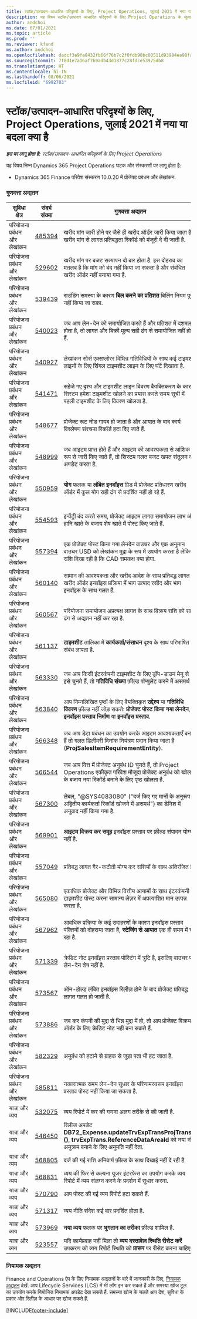 ```yaml
---
title: स्टॉक/उत्पादन-आधारित परिदृश्यों के लिए, Project Operations, जुलाई 2021 में नया या बदला क्या है
description: यह विषय स्टॉक/उत्पादन आधारित परिदृश्यों के लिए Project Operations के जुलाई 2021 रिलीज़ में उपलब्ध गुणवत्ता अपडेट के बारे में जानकारी प्रदान करता है.
author: andchoi
ms.date: 07/01/2021
ms.topic: article
ms.prod: ''
ms.reviewer: kfend
ms.author: andchoi
ms.openlocfilehash: dadcf3e9fa8432fb66f76b7c2f0fdb98bc00511d93984ea98fa30b4fc03fa426
ms.sourcegitcommit: 7f8d1e7a16af769adb43d1877c28fdce53975db8
ms.translationtype: HT
ms.contentlocale: hi-IN
ms.lasthandoff: 08/06/2021
ms.locfileid: "6992703"
---
```

# <a name="whats-new-or-changed-in-project-operations-july-2021-for-stockedproduction-based-scenarios"></a>स्टॉक/उत्पादन-आधारित परिदृश्यों के लिए, Project Operations, जुलाई 2021 में नया या बदला क्या है

_**इस पर लागू होता है:** स्टॉक/उत्पादन-आधारित परिदृश्यों के लिए Project Operations_

यह विषय निम्न Dynamics 365 Project Operations घटक और संस्करणों पर लागू होता है:

- Dynamics 365 Finance परिवेश संस्करण 10.0.20 में प्रोजेक्ट प्रबंधन और लेखांकन.
 
### <a name="quality-updates"></a>गुणवत्ता अद्यतन
                                                                                                                                                                                  
| सुविधा क्षेत्र                      | संदर्भ संख्या| गुणवत्ता अद्यतन                                                                                                                                                                          |
|-----------------------------------|--------|---------------------------------------------------------------------------------------------------------------------------------------------------------------------------------|
| परियोजना प्रबंधन और लेखांकन | [485394](https://fix.lcs.dynamics.com/Issue/Details/?bugId=485394) | खरीद मांग जारी होने पर जैसे ही खरीद ऑर्डर जारी किया जाता है, खरीद मांग से लागत प्रतिबद्धता रिकॉर्ड को मंजूरी दे दी जाती है.                                                                           |
| परियोजना प्रबंधन और लेखांकन | [529602](https://fix.lcs.dynamics.com/Issue/Details/?bugId=529602) | खरीद मांग पर बजट सत्यापन दो बार होता है. इस दोहराव का मतलब है कि मांग को बंद नहीं किया जा सकता है और संबंधित खरीद ऑर्डर नहीं बनाया गया है.                                                                                                                        |
| परियोजना प्रबंधन और लेखांकन | [539439](https://fix.lcs.dynamics.com/Issue/Details/?bugId=539439) | राउंडिंग समस्या के कारण **बिल करने का प्रतिशत** बिलिंग नियम पूरा नहीं किया जा सका.                                                                              |
| परियोजना प्रबंधन और लेखांकन | [540023](https://fix.lcs.dynamics.com/Issue/Details/?bugId=540023) | जब आप लेन-देन को समायोजित करते हैं और प्रतिशत में दशमलव होता है, तो लागत और बिक्री मूल्य सही ढंग से समायोजित नहीं होते हैं.                                      |
| परियोजना प्रबंधन और लेखांकन | [540927](https://fix.lcs.dynamics.com/Issue/Details/?bugId=540927) | लेखांकन सोर्स एक्सप्लोरर विभिन्न गतिविधियों के साथ कई टाइमशीट लाइनों के लिए सिंगल टाइमशीट लाइन के लिए घंटे दिखाता है.                                      |
| परियोजना प्रबंधन और लेखांकन | [541471](https://fix.lcs.dynamics.com/Issue/Details/?bugId=541471) | सहेजे गए दृश्य और टाइमशीट लाइन विवरण वैयक्तिकरण के कारण सिस्टम हमेशा टाइमशीट खोलने का प्रयास करते समय सूची में पहली टाइमशीट के लिए विवरण खोलता है.  |
| परियोजना प्रबंधन और लेखांकन | [548677](https://fix.lcs.dynamics.com/Issue/Details/?bugId=548677) | प्रोजेक्ट रूट नोड गायब हो जाता है और आयात के बाद कार्य विश्लेषण संरचना रिकॉर्ड हटा दिए जाते हैं.                                                                                             |
| परियोजना प्रबंधन और लेखांकन | [548999](https://fix.lcs.dynamics.com/Issue/Details/?bugId=548999) | जब आइटम प्राप्त होते हैं और आइटम की आवश्यकता से आंशिक रूप से जारी किए जाते हैं, तो सिस्टम गलत बजट खपत संतुलन को अपडेट करता है. |
| परियोजना प्रबंधन और लेखांकन | [550959](https://fix.lcs.dynamics.com/Issue/Details/?bugId=550959) | **योग** फलक या **लंबित इनवॉइस** ग्रिड में प्रोजेक्ट प्रतिधारण खरीद ऑर्डर में कुल योग सही ढंग से प्रदर्शित नहीं हो रहे हैं.                                                                  |
| परियोजना प्रबंधन और लेखांकन | [554593](https://fix.lcs.dynamics.com/Issue/Details/?bugId=554593) | इन्वेंट्री बंद करते समय, प्रोजेक्ट आइटम लागत समायोजन लाभ और हानि खाते के बजाय शेष खाते में पोस्ट किए जाते हैं.                                                            |
| परियोजना प्रबंधन और लेखांकन | [557394](https://fix.lcs.dynamics.com/Issue/Details/?bugId=557394) | एक प्रोजेक्ट पोस्ट किया गया लेनदेन वाउचर और एक अनुमान वाउचर USD को लेखांकन मुद्रा के रूप में उपयोग करता है लेकिन राशि दिखा रही है कि CAD समकक्ष क्या होगा.              |
| परियोजना प्रबंधन और लेखांकन | [560140](https://fix.lcs.dynamics.com/Issue/Details/?bugId=560140) | सामान की आवश्यकता और खरीद आदेश के साथ प्रतिबद्ध लागत खरीद ऑर्डर इनवॉइस प्रक्रिया में भाग उत्पाद रसीद और भाग इनवॉइस के साथ गलत हैं.       |
| परियोजना प्रबंधन और लेखांकन | [560567](https://fix.lcs.dynamics.com/Issue/Details/?bugId=560567) | परियोजना समायोजन अप्रत्यक्ष लागत के साथ विक्रय राशि को सही ढंग से अद्यतन नहीं कर रहा है.                                                                                    |
| परियोजना प्रबंधन और लेखांकन | [561137](https://fix.lcs.dynamics.com/Issue/Details/?bugId=561137) | **टाइमशीट** तालिका में **कार्यकर्ता/संसाधन** दृश्य के साथ परिभाषित संबंध लापता है.                                                                                   |
| परियोजना प्रबंधन और लेखांकन | [563330](https://fix.lcs.dynamics.com/Issue/Details/?bugId=563330) | जब आप किसी इंटरकंपनी टाइमशीट के लिए ड्रॉप-डाउन मेनू से इसे चुनते हैं, तो **गतिविधि संख्या** फ़ील्ड पॉप्युलेट करने में असमर्थ है.                                                                 |
| परियोजना प्रबंधन और लेखांकन | [563840](https://fix.lcs.dynamics.com/Issue/Details/?bugId=563840) | आप निम्नलिखित पृष्ठों के लिए वैयक्तिकृत **उद्देश्य** या **गतिविधि विवरण** फ़ील्ड नहीं जोड़ सकते: **प्रोजेक्ट पोस्ट किया गया लेनदेन**, **इनवॉइस प्रस्ताव निर्माण** या **इनवॉइस प्रस्ताव**.  |
| परियोजना प्रबंधन और लेखांकन | [566348](https://fix.lcs.dynamics.com/Issue/Details/?bugId=566348) | जब आप डेटा प्रबंधन का उपयोग करके आइटम आवश्यकताएँ बनाते हैं तो गलत डिलीवरी दिनांक नियंत्रण प्रदान किया जाता है (**ProjSalesItemRequirementEntity**).                                              |
| परियोजना प्रबंधन और लेखांकन | [566544](https://fix.lcs.dynamics.com/Issue/Details/?bugId=566544) | जब आप वित्त में प्रोजेक्ट अनुबंध ID चुनते हैं, तो Project Operations एकीकृत परिवेश मौजूदा प्रोजेक्ट अनुबंध को खोलने के बजाय नया रिकॉर्ड बनाने के लिए पृष्ठ खोलता है.                                                                                                                 |
| परियोजना प्रबंधन और लेखांकन | [567300](https://fix.lcs.dynamics.com/Issue/Details/?bugId=567300) |  लेबल, "@SYS4083080" ("दर्ज किए गए मानों के अनुरूप अद्वितीय कार्यकर्ता रिकॉर्ड खोजने में असमर्थ") का डेनिश में अनुवाद नहीं किया गया है.                                |
| परियोजना प्रबंधन और लेखांकन | [569901](https://fix.lcs.dynamics.com/Issue/Details/?bugId=569901) | **आइटम विक्रय कर समूह** इनवॉइस प्रस्ताव पर फ़ील्ड संपादन योग्य नहीं है.                                                                               |
| परियोजना प्रबंधन और लेखांकन | [557049](https://fix.lcs.dynamics.com/Issue/Details/?bugId=557049) | प्रतिबद्ध लागत गैर-कटौती योग्य कर राशियों के साथ अतिरंजित है.                                                                                                    |
| परियोजना प्रबंधन और लेखांकन | [565080](https://fix.lcs.dynamics.com/Issue/Details/?bugId=565080) | एकाधिक प्रोजेक्ट और विभिन्न वित्तीय आयामों के साथ इंटरकंपनी टाइमशीट पोस्ट करना सामान्य लेज़र में अप्रत्याशित मान उत्पन्न करता है.                             |
| परियोजना प्रबंधन और लेखांकन | [567962](https://fix.lcs.dynamics.com/Issue/Details/?bugId=567962) | आवधिक प्रक्रिया के कई उदाहरणों के कारण इनवॉइस प्रस्ताव पंक्तियों को दोहराया जाता है, **स्टेजिंग से आयात** एक ही समय में चल रहा है.                                      |
| परियोजना प्रबंधन और लेखांकन | [571339](https://fix.lcs.dynamics.com/Issue/Details/?bugId=571339) | क्रेडिट नोट इनवॉइस प्रस्ताव पोस्टिंग में त्रुटि है, इसलिए वाउचर पर लेन-देन शेष नहीं है.    |
| परियोजना प्रबंधन और लेखांकन | [573567](https://fix.lcs.dynamics.com/Issue/Details/?bugId=573567) | ऑन-होल्ड लंबित इनवॉइस रिलीज़ होने के बाद प्रोजेक्ट प्रतिबद्ध लागत गलत हो जाती है.                                                                             |
| परियोजना प्रबंधन और लेखांकन | [573886](https://fix.lcs.dynamics.com/Issue/Details/?bugId=573886) | जब कर कंपनी की मुद्रा से भिन्न मुद्रा में हो, तो आप प्रोजेक्ट विक्रय ऑर्डर के लिए क्रेडिट नोट नहीं बना सकते हैं.                                      |
| परियोजना प्रबंधन और लेखांकन | [582329](https://fix.lcs.dynamics.com/Issue/Details/?bugId=582329) | अनुबंध को हटाने से ग्राहक से जुड़ा पता भी हट जाता है.                                                                                     |
| परियोजना प्रबंधन और लेखांकन | [585811](https://fix.lcs.dynamics.com/Issue/Details/?bugId=585811) | नकारात्मक समय लेन-देन सुधार के परिणामस्वरूप इनवॉइस प्रस्ताव पोस्ट नहीं किया जा सकता है.                                                                    |
| यात्रा और व्यय                  | [532075](https://fix.lcs.dynamics.com/Issue/Details/?bugId=532075) | व्यय रिपोर्ट में कर की गणना अलग तरीके से की जाती है.                                                                                                                  |
| यात्रा और व्यय                  | [546450](https://fix.lcs.dynamics.com/Issue/Details/?bugId=546450) | रिलीज अपडेट **DB72_Expense.updateTrvExpTransProjTransId ()**, **trvExpTrans.ReferenceDataAreaId** को नया नंबर अनुक्रम बनाने के लिए अनुमति नहीं देता.                    |
| यात्रा और व्यय                  | [568805](https://fix.lcs.dynamics.com/Issue/Details/?bugId=568805) | दर्ज की गई राशि अनिवार्य फ़ील्ड के साथ दिखाई नहीं दे रही है.                                                                                                             |
| यात्रा और व्यय                  | [568831](https://fix.lcs.dynamics.com/Issue/Details/?bugId=568831) | व्यय की फिर से कल्पना यूजर इंटरफेस का उपयोग करके व्यय रिपोर्ट में व्यय संलग्न करने के प्रदर्शन में सुधार करना.                                                            |
| यात्रा और व्यय                  | [570790](https://fix.lcs.dynamics.com/Issue/Details/?bugId=570790) | आप पोस्ट की गई व्यय रिपोर्ट हटा सकते हैं.                                                                                           |
| यात्रा और व्यय                  | [571317](https://fix.lcs.dynamics.com/Issue/Details/?bugId=571317) | व्यय नीति संदेश कई बार प्रदर्शित होता है.                                                                                                       |
| यात्रा और व्यय                  | [573969](https://fix.lcs.dynamics.com/Issue/Details/?bugId=573969) | **नया व्यय** फलक पर **भुगतान का तरीका** फ़ील्ड शामिल है.                                                                                                      |
| यात्रा और व्यय                  | [523557](https://fix.lcs.dynamics.com/Issue/Details/?bugId=523557) | यदि कार्यप्रवाह नहीं मिला तो **व्यय दस्तावेज़ स्थिति रीसेट करें** उपकरण को व्यय रिपोर्ट स्थिति को **प्रारूप** पर रीसेट करना चाहिए. 

### <a name="regulatory-updates"></a>नियामक अद्यतन
Finance and Operations ऐप के लिए नियामक अद्यतनों के बारे में जानकारी के लिए, [नियामक अद्यतन](/dynamics365/finance/localizations/regulatory-updates) देखें. आप Lifecycle Services (LCS) में भी लॉग इन कर सकते हैं और समस्या खोज टूल का उपयोग करके नियोजित नियामक अपडेट देख सकते हैं. समस्या खोज के चलते आप देश, सुविधा के प्रकार और रिलीज़ के आधार पर खोज सकते हैं.


[!INCLUDE[footer-include](../../includes/footer-banner.md)]
